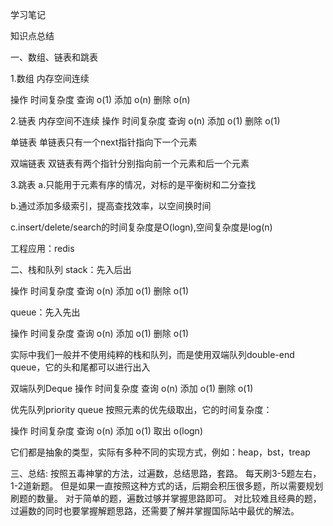 学习笔记

知识点总结

一、数组、链表和跳表

1.数组
内存空间连续

操作	时间复杂度
查询	o(1)
添加	o(n)
删除	o(n)


2.链表
内存空间不连续
操作	时间复杂度
查询	o(n)
添加	o(1)
删除	o(1)

单链表
单链表只有一个next指针指向下一个元素

双端链表
双链表有两个指针分别指向前一个元素和后一个元素

3.跳表
a.只能用于元素有序的情况，对标的是平衡树和二分查找

b.通过添加多级索引，提高查找效率，以空间换时间

c.insert/delete/search的时间复杂度是O(logn),空间复杂度是log(n)

工程应用：redis

二、栈和队列
stack：先入后出

操作	时间复杂度
查询	o(n)
添加	o(1)
删除	o(1)

queue：先入先出

操作	时间复杂度
查询	o(n)
添加	o(1)
删除	o(1)

实际中我们一般并不使用纯粹的栈和队列，而是使用双端队列double-end queue，它的头和尾都可以进行出入

双端队列Deque
操作	时间复杂度
查询	o(n)
添加	o(1)
删除	o(1)

优先队列priority queue 按照元素的优先级取出，它的时间复杂度：

操作	时间复杂度
查询	o(n)
添加	o(1)
取出	o(logn)

它们都是抽象的类型，实际有多种不同的实现方式，例如：heap，bst，treap


三、总结:
按照五毒神掌的方法，过遍数，总结思路，套路。
每天刷3-5题左右，1-2道新题。
但是如果一直按照这种方式的话，后期会积压很多题，所以需要规划刷题的数量。
对于简单的题，遍数过够并掌握思路即可。
对比较难且经典的题，过遍数的同时也要掌握解题思路，还需要了解并掌握国际站中最优的解法。